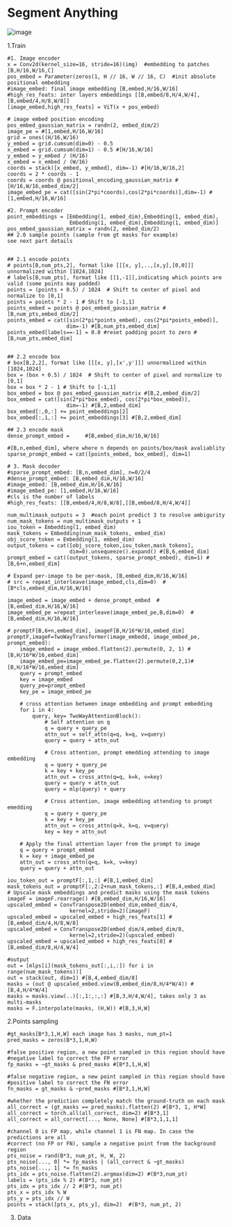# Segment Anything

![image](https://github.com/user-attachments/assets/c8924a90-157f-459c-873f-570a99a1ec32)

1.Train

    #1. Image encoder
    x = Conv2d(kernel_size=16, stride=16)(img)  #embedding to patches [B,H/16,W/16,C]
    pos_embed = Parameter(zeros(1, H // 16, W // 16, C)  #init absolute positional embedding
    #image_embed: final image embedding [B,embed,H/16,W/16]
    #high_res_feats: inter layers embeddings [[B,embed/8,H/4,W/4],[B,embed/4,H/8,W/8]]
    [image_embed,high_res_feats] = ViT(x + pos_embed)  

    # image embed position encoding
    pos_embed_gaussian_matrix = randn(2, embed_dim/2)
    image_pe = #[1,embed,H/16,W/16]
    grid = ones((H/16,W/16)
    y_embed = grid.cumsum(dim=0) - 0.5
    x_embed = grid.cumsum(dim=1) - 0.5 #[H/16,W/16]
    y_embed = y_embed / (H/16)
    x_embed = x_embed / (W/16)
    coords = stack([x_embed, y_embed], dim=-1) #[H/16,W/16,2]  
    coords = 2 * coords - 1
    coords = coords @ positional_encoding_gaussian_matrix #[H/16,W/16,embed_dim/2]  
    image_embed_pe = cat([sin(2*pi*coords),cos(2*pi*coords)],dim=-1) #[1,embed,H/16,W/16]

    #2. Prompt encoder
    point_embeddings = [Embedding(1, embed_dim),Embedding(1, embed_dim),
                        Embedding(1, embed_dim),Embedding(1, embed_dim)]
    pos_embed_gaussian_matrix = randn(2, embed_dim/2)
    ## 2.0 sample points (sample from gt masks for example)
    see next part details
    

    ## 2.1 encode points 
    # points[B,num_pts,2], format like [[[x, y],..,[x,y],[0,0]]] unnormalized within [1024,1024]
    # labels[B,num_pts], format like [[1,-1]],indicating which points are valid (some points may padded)
    points = (points + 0.5) / 1024  # Shift to center of pixel and normalize to [0,1]
    points = points * 2 - 1 # Shift to [-1,1]
    points_embed = points @ pos_embed_gaussian_matrix #[B,num_pts,embed_dim/2]
    points_embed = cat([sin(2*pi*points_embed), cos(2*pi*points_embed)],
                       dim=-1) #[B,num_pts,embed_dim]
    points_embed[labels==-1] = 0.0 #reset padding point to zero #[B,num_pts,embed_dim]

    
    ## 2.2 encode box
    # box[B,2,2], format like [[[x, y],[x',y']]] unnormalized within [1024,1024]
    box = (box + 0.5) / 1024  # Shift to center of pixel and normalize to [0,1]
    box = box * 2 - 1 # Shift to [-1,1]
    box_embed = box @ pos_embed_gaussian_matrix #[B,2,embed_dim/2]
    box_embed = cat([sin(2*pi*box_embed), cos(2*pi*box_embed)],
                       dim=-1) #[B,2,embed_dim]
    box_embed[:,0,:] += point_embeddings[2]
    box_embed[:,1,:] += point_embeddings[3] #[B,2,embed_dim]

    ## 2.3 encode mask
    dense_prompt_embed =     #[B,embed_dim,H/16,W/16]

    #[B,n,embed_dim], where where n depends on points/box/mask avaliablity
    sparse_prompt_embed = cat([points_embed, box_embed], dim=1) 

    # 3. Mask decoder
    #sparse_prompt_embed: [B,n,embed_dim], n=0/2/4
    #dense_prompt_embed: [B,embed_dim,H/16,W/16]
    #image_embed: [B,embed_dim,H/16,W/16]
    #image_embed_pe: [1,embed,H/16,W/16]
    #cls is the number of labels
    #high_res_feats: [[B,embed/4,H/8,W/8],[[B,embed/8,H/4,W/4]]
    
    num_multimask_outputs = 3  #each point predict 3 to resolve ambigurity
    num_mask_tokens = num_multimask_outputs + 1
    iou_token = Embedding(1, embed_dim)
    mask_tokens = Embedding(num_mask_tokens, embed_dim)
    obj_score_token = Embedding(1, embed_dim)
    output_tokens = cat([obj_score_token,iou_token,mask_tokens], 
                        dim=0).unsequeeze().expand() #[B,6,embed_dim]         
    prompt_embed = cat((output_tokens, sparse_prompt_embed), dim=1) #[B,6+n,embed_dim]  
    
    # Expand per-image to be per-mask, [B,embed_dim,H/16,W/16]
    # src = repeat_interleave(image_embed,cls,dim=0)  #[B*cls,embed_dim,H/16,W/16]
    
    image_embed = image_embed + dense_prompt_embed  #[B,embed_dim,H/16,W/16]
    image_embed_pe =repeat_interleave(image_embed_pe,B,dim=0)  #[B,embed_dim,H/16,W/16]

    # promptF[B,6+n,embed_dim], imageF[B,H/16*W/16,embed_dim]
    promptF,imageF=TwoWayTransformer(image_embedd, image_embed_pe, prompt_embed):
        image_embed = image_embed.flatten(2).permute(0, 2, 1) #[B,H/16*W/16,embed_dim]
        image_embed_pe=image_embed_pe.flatten(2).permute(0,2,1)#[B,H/16*W/16,embed_dim]
        query = prompt_embed
        key = image_embed
        query_pe=prompt_embed
        key_pe = image_embed_pe

        # cross attention between image embedding and prompt embedding
        for i in 4: 
            query, key= TwoWayAttentionBlock():
                # Self attention on q
                q = query + query_pe
                attn_out = self_attn(q=q, k=q, v=query)
                query = query + attn_out
    
                # Cross attention, prompt emedding attending to image embedding
                q = query + query_pe
                k = key + key_pe
                attn_out = cross_attn(q=q, k=k, v=key)
                query = query + attn_out
                query = mlp(query) + query
    
                # Cross attention, image embedding attending to prompt emedding
                q = query + query_pe
                k = key + key_pe
                attn_out = cross_attn(q=k, k=q, v=query)
                key = key + attn_out

        # Apply the final attention layer from the prompt to image
        q = query + prompt_embed
        k = key + image_embed_pe
        attn_out = cross_attn(q=q, k=k, v=key)
        query = query + attn_out

    iou_token_out = promptF[:,1,:] #[B,1,embed_dim]
    mask_tokens_out = promptF[:,2:2+num_mask_tokens,:] #[B,4,embed_dim]
    # Upscale mask embeddings and predict masks using the mask tokens
    imageF = imageF.rearrage() #[B,embed_dim,H/16,W/16]
    upscaled_embed = ConvTranspose2D(embed_dim,embed_dim/4,
                        kernel=2,stride=2)(imageF) 
    upscaled_embed = upscaled_embed + high_res_feats[1] #[B,embed_dim/4,H/8,W/8]
    upscaled_embed = ConvTranspose2D(embed_dim/4,embed_dim/8,
                        kernel=2,stride=2)(upscaled_embed) 
    upscaled_embed = upscaled_embed + high_res_feats[0] #[B,embed_dim/8,H/4,W/4]

    #output
    out = [mlps[i](mask_tokens_out[:,i,:]) for i in range(num_mask_tokens))]
    out = stack(out, dim=1) #[B,4,embed_dim/8]
    masks = (out @ upscaled_embed.view(B,embed_dim/8,H/4*W/4)) #[B,4,H/4*W/4]
    masks = masks.view(..)[:,1:,:,:] #[B,3,H/4,W/4], takes only 3 as multi-masks
    masks = F.interpolate(masks, (H,W)) #[B,3,H,W]



2.Points sampling

    #gt_masks[B*3,1,H,W] each image has 3 masks, num_pt=1
    pred_masks = zeros(B*3,1,H,W)
    
    #false positive region, a new point sampled in this region should have
    #negative label to correct the FP error
    fp_masks = ~gt_masks & pred_masks #[B*3,1,H,W]

    #false negative region, a new point sampled in this region should have
    #positive label to correct the FN error
    fn_masks = gt_masks & ~pred_masks #[B*3,1,H,W]

    #whether the prediction completely match the ground-truth on each mask
    all_correct = (gt_masks == pred_masks).flatten(2) #[B*3, 1, H*W]
    all_correct = torch.all(all_correct, dim=2) #[B*3,1]
    all_correct = all_correct[..., None, None] #[B*3,1,1,1]

    #channel 0 is FP map, while channel 1 is FN map. In case the predictions are all 
    #correct (no FP or FN), sample a negative point from the background region
    pts_noise = rand(B*3, num_pt, H, W, 2)
    pts_noise[..., 0] *= fp_masks | (all_correct & ~gt_masks)
    pts_noise[..., 1] *= fn_masks
    pts_idx = pts_noise.flatten(2).argmax(dim=2) #(B*3,num_pt)
    labels = (pts_idx % 2) #(B*3, num_pt)
    pts_idx = pts_idx // 2 #(B*3, num_pt)
    pts_x = pts_idx % W
    pts_y = pts_idx // W
    points = stack([pts_x, pts_y], dim=2)  #(B*3, num_pt, 2)

 3. Data
  
   
    
    


